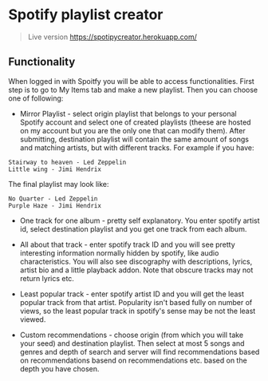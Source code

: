 # Spotify playlist creator

> Live version https://spotipycreator.herokuapp.com/

## Functionality

When logged in with Spoitfy you will be able to access functionalities. First step is to go to My Items tab and make a new playlist.
Then you can choose one of following:

* Mirror Playlist - select origin playlist that belongs to your personal Spotify account and select one of created playlists (theese are hosted on
my account but you are the only one that can modify them). After submitting, destination playlist will contain the same amount of songs and
matching artists, but with different tracks. For example if you have:
```
Stairway to heaven - Led Zeppelin
Little wing - Jimi Hendrix
```
The final playlist may look like:

```
No Quarter - Led Zeppelin
Purple Haze - Jimi Hendrix
```

* One track for one album - pretty self explanatory. You enter spotify artist id, select destination playlist and you get one track from each album.

* All about that track - enter spotify track ID and you will see pretty interesting information normally hidden by spotify, like audio characteristics.
You will also see discography with descriptions, lyrics, artist bio and a little playback addon. Note that obscure tracks may not return lyrics etc.

* Least popular track - enter spotify artist ID and you will get the least popular track from that artist. Popularity isn't based fully on number of views,
so the least popular track in spotify's sense may be not the least viewed.

* Custom recommendations - choose origin (from which you will take your seed) and destination playlist. Then select at most 5 songs and genres
and depth of search and server will find recommendations based on recommendations basend on recommendations etc. based on the depth you
have chosen.
